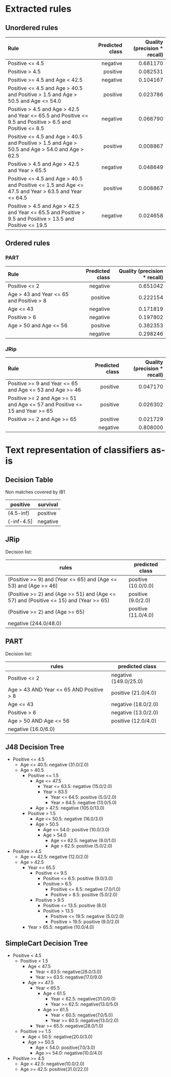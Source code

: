 # Extracted rules

## Unordered rules

| Rule | Predicted class | Quality (precision * recall) |
|:----|----:|----:|
| Positive <= 4.5 | negative | 0.681170 |
| Positive > 4.5 | positive | 0.082531 |
| Positive >= 4.5 and Age < 42.5 | negative | 0.104167 |
| Positive <= 4.5 and Age > 40.5 and Positive > 1.5 and Age > 50.5 and Age <= 54.0 | positive | 0.023786 |
| Positive > 4.5 and Age > 42.5 and Year <= 65.5 and Positive <= 9.5 and Positive > 6.5 and Positive <= 8.5 | negative | 0.066790 |
| Positive <= 4.5 and Age > 40.5 and Positive > 1.5 and Age > 50.5 and Age > 54.0 and Age > 62.5 | positive | 0.008867 |
| Positive > 4.5 and Age > 42.5 and Year > 65.5 | negative | 0.048649 |
| Positive <= 4.5 and Age > 40.5 and Positive <= 1.5 and Age <= 47.5 and Year > 63.5 and Year <= 64.5 | positive | 0.008867 |
| Positive > 4.5 and Age > 42.5 and Year <= 65.5 and Positive > 9.5 and Positive > 13.5 and Positive <= 19.5 | negative | 0.024658 |

## Ordered rules

### PART

| Rule | Predicted class | Quality (precision * recall) |
|:----|----:|----:|
| Positive <= 2 | negative | 0.651042 |
| Age > 43 and Year <= 65 and Positive > 8 | positive | 0.222154 |
| Age <= 43 | negative | 0.171819 |
| Positive > 6 | negative | 0.197802 |
| Age > 50 and Age <= 56 | positive | 0.382353 |
|  | negative | 0.298246 |


### JRip

| Rule | Predicted class | Quality (precision * recall) |
|:----|----:|----:|
| Positive >= 9 and Year <= 65 and Age <= 53 and Age >= 46 | positive | 0.047170 |
| Positive >= 2 and Age >= 51 and Age <= 57 and Positive <= 15 and Year >= 65 | positive | 0.026302 |
| Positive >= 2 and Age >= 65 | positive | 0.021729 |
|  | negative | 0.808000 |


# Text representation of classifiers as-is

## Decision Table

Non matches covered by IB1

positive|survival
---|---
(4.5-inf)|positive
(-inf-4.5]|negative

## JRip

Decision list:

rules | predicted class
---|---
(Positive >= 9) and (Year <= 65) and (Age <= 53) and (Age >= 46)|positive (10.0/0.0)
(Positive >= 2) and (Age >= 51) and (Age <= 57) and (Positive <= 15) and (Year >= 65)|positive (9.0/2.0)
(Positive >= 2) and (Age >= 65)|positive (11.0/4.0)
|negative (244.0/48.0)


## PART

Decision list:

rules | predicted class
---|---
Positive <= 2|negative (149.0/25.0)
Age > 43 AND Year <= 65 AND Positive > 8|positive (21.0/4.0)
Age <= 43|negative (18.0/2.0)
Positive > 6|negative (13.0/2.0)
Age > 50 AND Age <= 56|positive (12.0/4.0)
|negative (16.0/6.0)


## J48 Decision Tree

* Positive <= 4.5
	* Age <= 40.5: negative (31.0/2.0)
	* Age > 40.5
		* Positive <= 1.5
			* Age <= 47.5
				* Year <= 63.5: negative (15.0/2.0)
				* Year > 63.5
					* Year <= 64.5: positive (5.0/2.0)
					* Year > 64.5: negative (13.0/5.0)
			* Age > 47.5: negative (105.0/13.0)
		* Positive > 1.5
			* Age <= 50.5: negative (16.0/3.0)
			* Age > 50.5
				* Age <= 54.0: positive (10.0/3.0)
				* Age > 54.0
					* Age <= 62.5: negative (9.0/1.0)
					* Age > 62.5: positive (5.0/2.0)
* Positive > 4.5
	* Age <= 42.5: negative (12.0/2.0)
	* Age > 42.5
		* Year <= 65.5
			* Positive <= 9.5
				* Positive <= 6.5: positive (9.0/3.0)
				* Positive > 6.5
					* Positive <= 8.5: negative (7.0/1.0)
					* Positive > 8.5: positive (5.0/2.0)
			* Positive > 9.5
				* Positive <= 13.5: positive (8.0)
				* Positive > 13.5
					* Positive <= 19.5: negative (5.0/2.0)
					* Positive > 19.5: positive (9.0/2.0)
		* Year > 65.5: negative (10.0/4.0)


## SimpleCart Decision Tree

* Positive < 4.5
	* Positive < 1.5
		* Age < 47.5
			* Year < 63.5: negative(28.0/3.0)
			* Year >= 63.5: negative(17.0/9.0)
		* Age >= 47.5
			* Year < 65.5
				* Age < 61.5
					* Year < 62.5: negative(31.0/0.0)
					* Year >= 62.5: negative(13.0/5.0)
				* Age >= 61.5
					* Year < 60.5: negative(7.0/5.0)
					* Year >= 60.5: negative(13.0/2.0)
			* Year >= 65.5: negative(28.0/1.0)
	* Positive >= 1.5
		* Age < 50.5: negative(20.0/3.0)
		* Age >= 50.5
			* Age < 54.0: positive(7.0/3.0)
			* Age >= 54.0: negative(10.0/4.0)
* Positive >= 4.5
	* Age < 42.5: negative(10.0/2.0)
	* Age >= 42.5: positive(31.0/22.0)


